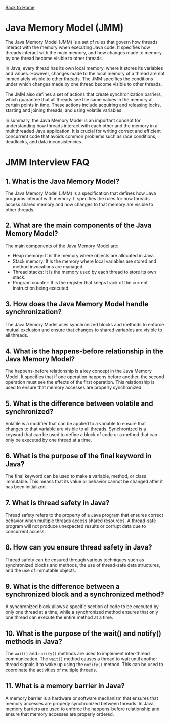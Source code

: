 [Back to Home](../README.md)
# Java Memory Model (JMM)
The Java Memory Model (JMM) is a set of rules 
that govern how threads interact with the memory 
when executing Java code.
It specifies how threads interact with the main memory,
and how changes made to memory by one thread 
become visible to other threads.

In Java, every thread has its own local memory,
where it stores its variables and values. 
However, changes made to the local memory 
of a thread are not immediately visible to other threads. 
The JMM specifies the conditions under
which changes made by one thread become visible to other threads.

The JMM also defines a set of actions 
that create synchronization barriers,
which guarantee that all threads see 
the same values in the memory at certain points in time. 
These actions include acquiring and releasing locks, 
starting and joining threads, and using volatile variables.

In summary, the Java Memory Model is an important concept 
for understanding how threads interact with each other 
and the memory in a multithreaded Java application. 
It is crucial for writing correct and efficient concurrent code 
that avoids common problems such as race conditions, 
deadlocks, and data inconsistencies.

# JMM Interview FAQ
## 1. What is the Java Memory Model?
The Java Memory Model (JMM) is a specification 
that defines how Java programs interact with memory.
It specifies the rules for how threads access shared memory 
and how changes to that memory are visible to other threads.

## 2. What are the main components of the Java Memory Model?
The main components of the Java Memory Model are:
- Heap memory: It is the memory where objects are allocated in Java.
- Stack memory: It is the memory where local variables are stored and method invocations are managed.
- Thread stacks: It is the memory used by each thread to store its own stack.
- Program counter: It is the register that keeps track of the current instruction being executed.

## 3. How does the Java Memory Model handle synchronization?
The Java Memory Model uses synchronized blocks 
and methods to enforce mutual exclusion 
and ensure that changes to shared variables are visible 
to all threads.

## 4. What is the happens-before relationship in the Java Memory Model?
The happens-before relationship is a key concept
in the Java Memory Model. It specifies 
that if one operation happens before another,
the second operation must see the effects of the first operation. This relationship is used to ensure that memory accesses are properly synchronized.

## 5. What is the difference between volatile and synchronized?
Volatile is a modifier that can be applied to a variable 
to ensure that changes to that variable are visible 
to all threads. Synchronized is a keyword 
that can be used to define a block of code or a method 
that can only be executed by one thread at a time.

## 6. What is the purpose of the final keyword in Java?
The final keyword can be used to make a variable,
method, or class immutable. 
This means that its value or behavior cannot be changed 
after it has been initialized.

## 7. What is thread safety in Java?
Thread safety refers to the property of a Java program
that ensures correct behavior
when multiple threads access shared resources. 
A thread-safe program will not produce unexpected results 
or corrupt data due to concurrent access.

## 8. How can you ensure thread safety in Java?
Thread safety can be ensured through various techniques 
such as synchronized blocks and methods, 
the use of thread-safe data structures, 
and the use of immutable objects.

## 9. What is the difference between a synchronized block and a synchronized method?
A synchronized block allows a specific section 
of code to be executed by only one thread at a time, 
while a synchronized method ensures 
that only one thread can execute the entire method at a time.

## 10. What is the purpose of the wait() and notify() methods in Java?
The `wait()` and `notify()` methods are used 
to implement inter-thread communication. 
The `wait()` method causes a thread to wait 
until another thread signals it to wake up 
using the `notify()` method. 
This can be used to coordinate the activities 
of multiple threads.

## 11. What is a memory barrier in Java?
A memory barrier is a hardware or software mechanism 
that ensures that memory accesses 
are properly synchronized between threads. 
In Java, memory barriers are used to enforce 
the happens-before relationship 
and ensure that memory accesses are properly ordered.
